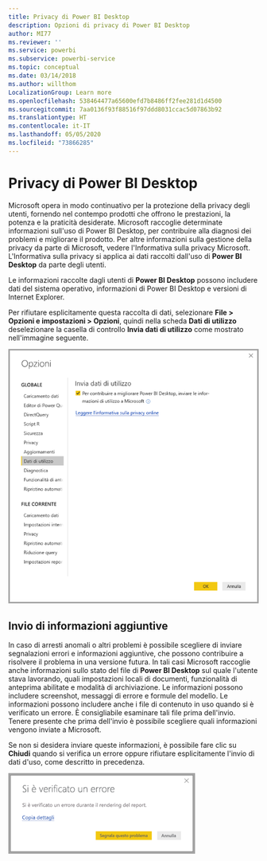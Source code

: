 ```yaml
---
title: Privacy di Power BI Desktop
description: Opzioni di privacy di Power BI Desktop
author: MI77
ms.reviewer: ''
ms.service: powerbi
ms.subservice: powerbi-service
ms.topic: conceptual
ms.date: 03/14/2018
ms.author: willthom
LocalizationGroup: Learn more
ms.openlocfilehash: 538464477a65600efd7b8486ff2fee281d1d4500
ms.sourcegitcommit: 7aa0136f93f88516f97ddd8031ccac5d07863b92
ms.translationtype: HT
ms.contentlocale: it-IT
ms.lasthandoff: 05/05/2020
ms.locfileid: "73866285"
---
```

# <a name="power-bi-desktop-privacy"></a>Privacy di Power BI Desktop

Microsoft opera in modo continuativo per la protezione della privacy degli utenti, fornendo nel contempo prodotti che offrono le prestazioni, la potenza e la praticità desiderate. Microsoft raccoglie determinate informazioni sull'uso di Power BI Desktop, per contribuire alla diagnosi dei problemi e migliorare il prodotto. Per altre informazioni sulla gestione della privacy da parte di Microsoft, vedere l'Informativa sulla privacy Microsoft. L'Informativa sulla privacy si applica ai dati raccolti dall'uso di **Power BI Desktop** da parte degli utenti.
 
Le informazioni raccolte dagli utenti di **Power BI Desktop** possono includere dati del sistema operativo, informazioni di Power BI Desktop e versioni di Internet Explorer. 
 
Per rifiutare esplicitamente questa raccolta di dati, selezionare **File > Opzioni e impostazioni > Opzioni**, quindi nella scheda **Dati di utilizzo** deselezionare la casella di controllo **Invia dati di utilizzo** come mostrato nell'immagine seguente.

![Impostazioni delle opzioni per Invia dati di utilizzo](media/desktop-privacy/privacy_01.png)

## <a name="sending-additional-information"></a>Invio di informazioni aggiuntive

In caso di arresti anomali o altri problemi è possibile scegliere di inviare segnalazioni errori e informazioni aggiuntive, che possono contribuire a risolvere il problema in una versione futura. In tali casi Microsoft raccoglie anche informazioni sullo stato del file di **Power BI Desktop** sul quale l'utente stava lavorando, quali impostazioni locali di documenti, funzionalità di anteprima abilitate e modalità di archiviazione. Le informazioni possono includere screenshot, messaggi di errore e formule del modello. Le informazioni possono includere anche i file di contenuto in uso quando si è verificato un errore. È consigliabile esaminare tali file prima dell'invio. Tenere presente che prima dell'invio è possibile scegliere quali informazioni vengono inviate a Microsoft.  
 
Se non si desidera inviare queste informazioni, è possibile fare clic su **Chiudi** quando si verifica un errore oppure rifiutare esplicitamente l'invio di dati d'uso, come descritto in precedenza. 

![Finestra di dialogo di arresto anomalo](media/desktop-privacy/privacy_02.png)
